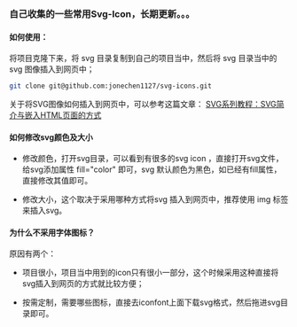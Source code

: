 ### 自己收集的一些常用Svg-Icon，长期更新。。。

 

#### 如何使用：
将项目克隆下来，将 svg 目录复制到自己的项目当中，然后将 svg 目录当中的 svg 图像插入到网页中；
```bash
git clone git@github.com:jonechen1127/svg-icons.git
```
关于将SVG图像如何插入到网页中，可以参考这篇文章：
[SVG系列教程：SVG简介与嵌入HTML页面的方式](https://www.w3cplus.com/html5/svg-introduction-and-embedded-html-page.html)
 
  
#### 如何修改svg颜色及大小

* 修改颜色，打开svg目录，可以看到有很多的svg icon ，直接打开svg文件，给svg添加属性 fill="color" 即可，svg 默认颜色为黑色，如已经有fill属性，直接修改其值即可。

* 修改大小，这个取决于采用哪种方式将svg 插入到网页中，推荐使用 img 标签来插入svg。

#### 为什么不采用字体图标？

原因有两个：

* 项目很小，项目当中用到的icon只有很小一部分，这个时候采用这种直接将svg插入到网页的方式就比较方便；

* 按需定制，需要哪些图标，直接去iconfont上面下载svg格式，然后拖进svg目录即可。
